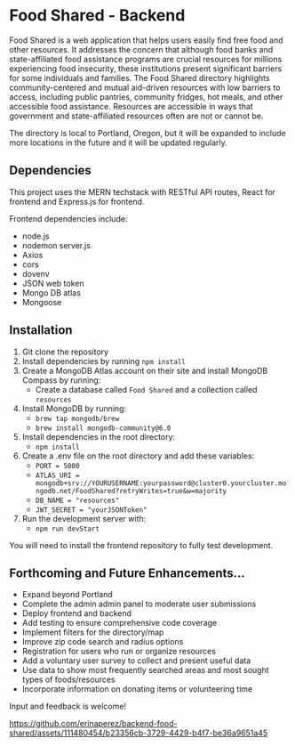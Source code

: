 # Food Shared - Backend

Food Shared is a web application that helps users easily find free food and other resources. It addresses the concern that although food banks and state-affiliated food assistance programs are crucial resources for millions experiencing food insecurity, these institutions present significant barriers for some individuals and families. The Food Shared directory highlights community-centered and mutual aid-driven resources with low barriers to access, including public pantries, community fridges, hot meals, and other accessible food assistance. Resources are accessible in ways that government and state-affiliated resources often are not or cannot be. 

The directory is local to Portland, Oregon, but it will be expanded to include more locations in the future and it will be updated regularly. 

## Dependencies 
This project uses the MERN techstack with RESTful API routes, React for frontend and Express.js for frontend.

Frontend dependencies include: 
 * node.js
 * nodemon server.js
 * Axios
 * cors
 * dovenv
 * JSON web token
 * Mongo DB atlas
 * Mongoose

## Installation
1. Git clone the repository
2. Install dependencies by running `npm install`
3. Create a MongoDB Atlas account on their site and install MongoDB Compass by running: 
    - Create a database called `Food Shared` and a collection called `resources`
5. Install MongoDB by running:
    -   ```brew tap mongodb/brew```
    -   ```brew install mongodb-community@6.0```
6. Install dependencies in the root directory:
    -   ```npm install```
7. Create a .env file on the root directory and add these variables:
    -   ```PORT = 5000```
    -   ```ATLAS_URI = mongodb+srv://YOURUSERNAME:yourpassword@cluster0.yourcluster.mongodb.net/FoodShared?retryWrites=true&w=majority```
    -   ```DB_NAME = "resources"```
    -   ```JWT_SECRET = "yourJSONToken"```
8. Run the development server with:
    -   ```npm run devStart```

You will need to install the frontend repository to fully test development. 
  
## Forthcoming and Future Enhancements... 
 - Expand beyond Portland
 - Complete the admin admin panel to moderate user submissions
 - Deploy frontend and backend
 - Add testing to ensure comprehensive code coverage
 - Implement filters for the directory/map
 - Improve zip code search and radius options
 - Registration for users who run or organize resources
 - Add a voluntary user survey to collect and present useful data
 - Use data to show most frequently searched areas and most sought types of foods/resources
 - Incorporate information on donating items or volunteering time

Input and feedback is welcome!

https://github.com/erinaperez/backend-food-shared/assets/111480454/b23356cb-3729-4429-b4f7-be36a9651a45
